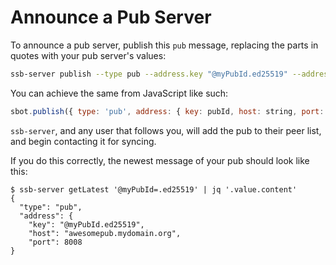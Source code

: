 # Announce a Pub Server

To announce a pub server, publish this `pub` message, replacing the parts in quotes with your pub server's values:

```bash
ssb-server publish --type pub --address.key "@myPubId.ed25519" --address.host "awesomepub.mydomain.org" --address.port 8008
```

You can achieve the same from JavaScript like such:
```js
sbot.publish({ type: 'pub', address: { key: pubId, host: string, port: number } }, cb)
```

`ssb-server`, and any user that follows you, will add the pub to their peer list, and begin contacting it for syncing.

If you do this correctly, the newest message of your pub should look like this:

```terminal
$ ssb-server getLatest '@myPubId=.ed25519' | jq '.value.content'
{
  "type": "pub",
  "address": {
    "key": "@myPubId.ed25519",
    "host": "awesomepub.mydomain.org",
    "port": 8008
}
```
